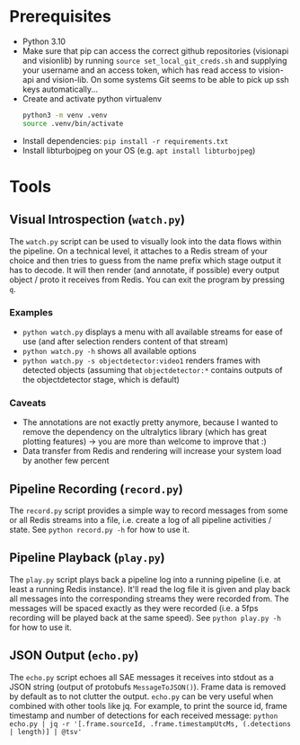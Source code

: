# Prerequisites

- Python 3.10
- Make sure that pip can access the correct github repositories (visionapi and visionlib) by running `source set_local_git_creds.sh` and supplying your username and an access token, which has read access to vision-api and vision-lib. On some systems Git seems to be able to pick up ssh keys automatically...
- Create and activate python virtualenv
    ```sh
    python3 -m venv .venv
    source .venv/bin/activate
    ```
- Install dependencies: `pip install -r requirements.txt`
- Install libturbojpeg on your OS (e.g. `apt install libturbojpeg`)

# Tools

## Visual Introspection (`watch.py`)
The `watch.py` script can be used to visually look into the data flows within the pipeline.
On a technical level, it attaches to a Redis stream of your choice and then tries to guess from the name prefix which stage output it has to decode. 
It will then render (and annotate, if possible) every output object / proto it receives from Redis.
You can exit the program by pressing `q`.

### Examples
- `python watch.py` displays a menu with all available streams for ease of use (and after selection renders content of that stream)
- `python watch.py -h` shows all available options
- `python watch.py -s objectdetector:video1` renders frames with detected objects (assuming that `objectdetector:*` contains outputs of the objectdetector stage, which is default)

### Caveats
- The annotations are not exactly pretty anymore, because I wanted to remove the dependency on the ultralytics library (which has great plotting features) -> you are more than welcome to improve that :)
- Data transfer from Redis and rendering will increase your system load by another few percent

## Pipeline Recording (`record.py`)
The `record.py` script provides a simple way to record messages from some or all Redis streams into a file, i.e. create a log of all pipeline activities / state.
See `python record.py -h` for how to use it.

## Pipeline Playback (`play.py`)
The `play.py` script plays back a pipeline log into a running pipeline (i.e. at least a running Redis instance). It'll read the log file it is given and play back all messages into the corresponding streams they were recorded from. The messages will be spaced exactly as they were recorded (i.e. a 5fps recording will be played back at the same speed).
See `python play.py -h` for how to use it.

## JSON Output (`echo.py`)
The `echo.py` script echoes all SAE messages it receives into stdout as a JSON string (output of protobufs `MessageToJSON()`). Frame data is removed by default as to not clutter the output. `echo.py` can be very useful when combined with other tools like jq. For example, to print the source id, frame timestamp and number of detections for each received message: `python echo.py | jq -r '[.frame.sourceId, .frame.timestampUtcMs, (.detections | length)] | @tsv'`